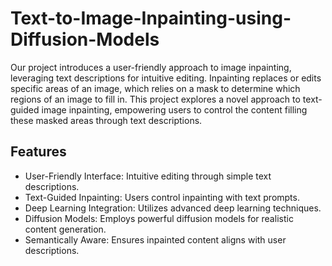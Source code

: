 # Text-to-Image-Inpainting-using-Diffusion-Models


Our project introduces a user-friendly approach to image inpainting, leveraging text descriptions for intuitive editing. Inpainting replaces or edits specific areas of an image, which relies on a mask to determine which regions of an image to fill in. This project explores a novel approach to text-guided image inpainting, empowering users to control the content filling these masked areas through text descriptions.


## Features

- User-Friendly Interface: Intuitive editing through simple text descriptions. 
- Text-Guided Inpainting: Users control inpainting with text prompts.
- Deep Learning Integration: Utilizes advanced deep learning techniques.
- Diffusion Models: Employs powerful diffusion models for realistic content generation.
- Semantically Aware: Ensures inpainted content aligns with user descriptions.
